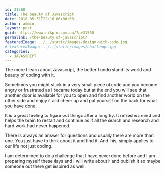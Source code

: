 ```yaml
---
id: 31560
title: The beauty of Javascript
date: 2018-05-31T22:16:06+00:00
author: admin
layout: post
guid: https://www.nikpro.com.au/?p=31560
permalink: /the-beauty-of-javascript/
featuredImage: ../../static/images/design-with-code.jpg
# featuredImage: ../../static/images/challenge.jpg
categories:
  - JAVASCRIPT
---
```


The more I learn about Javascript, the better I understand its world and beauty of coding with it.

Sometimes you might stuck in a very small piece of code and you become angry or frustrated as I became today but at the end you will see that another door is available for you to open and find another world on the other side and enjoy it and cheer up and pat yourself on the back for what you have done.

It is a great feeling to figure out things after a long try. It refreshes mind and helps the brain to restart and continue as if all the search and research and hard work had never happened.

There is always an answer for questions and usually there are more than one. You just have to think about it and find it. And this, simply applies to our life not just coding.

I am determined to do a challenge that I have never done before and I am preparing myself these days and I will write about it and publish it so maybe someone out there get inspired as well.
